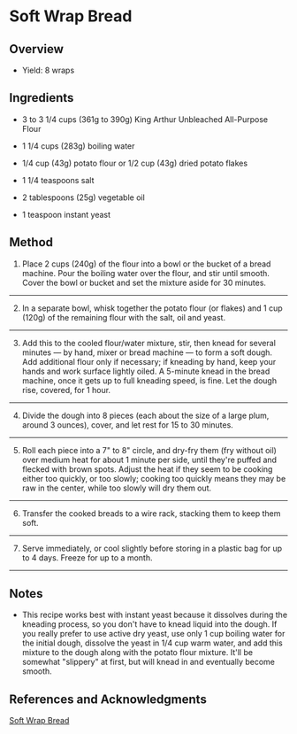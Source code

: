 # Soft Wrap Bread

## Overview

- Yield: 8 wraps

## Ingredients

- 3 to 3 1/4 cups (361g to 390g) King Arthur Unbleached All-Purpose Flour

- 1 1/4 cups (283g) boiling water

- 1/4 cup (43g) potato flour or 1/2 cup (43g) dried potato flakes

- 1 1/4 teaspoons salt

- 2 tablespoons (25g) vegetable oil

- 1 teaspoon instant yeast

## Method

1. Place 2 cups (240g) of the flour into a bowl or the bucket of a bread machine. Pour the boiling water over the flour, and stir until smooth. Cover the bowl or bucket and set the mixture aside for 30 minutes.
---

2. In a separate bowl, whisk together the potato flour (or flakes) and 1 cup (120g) of the remaining flour with the salt, oil and yeast.
---

3. Add this to the cooled flour/water mixture, stir, then knead for several minutes — by hand, mixer or bread machine — to form a soft dough. Add additional flour only if necessary; if kneading by hand, keep your hands and work surface lightly oiled. A 5-minute knead in the bread machine, once it gets up to full kneading speed, is fine. Let the dough rise, covered, for 1 hour.
---

4. Divide the dough into 8 pieces (each about the size of a large plum, around 3 ounces), cover, and let rest for 15 to 30 minutes.
---

5. Roll each piece into a 7" to 8" circle, and dry-fry them (fry without oil) over medium heat for about 1 minute per side, until they're puffed and flecked with brown spots. Adjust the heat if they seem to be cooking either too quickly, or too slowly; cooking too quickly means they may be raw in the center, while too slowly will dry them out.
---

6. Transfer the cooked breads to a wire rack, stacking them to keep them soft.
---

7. Serve immediately, or cool slightly before storing in a plastic bag for up to 4 days. Freeze for up to a month.
---


## Notes

- This recipe works best with instant yeast because it dissolves during the kneading process, so you don't have to knead liquid into the dough. If you really prefer to use active dry yeast, use only 1 cup boiling water for the initial dough, dissolve the yeast in 1/4 cup warm water, and add this mixture to the dough along with the potato flour mixture. It'll be somewhat "slippery" at first, but will knead in and eventually become smooth.

## References and Acknowledgments

[Soft Wrap Bread](https://www.kingarthurflour.com/recipes/soft-wrap-bread-recipe)
